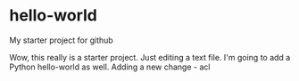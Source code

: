# hello-world
My starter project for github

Wow, this really is a starter project. Just editing a text file.
I'm going to add a Python hello-world as well.
Adding a new change - acl
